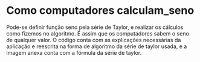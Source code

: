 # Como computadores calculam_seno
Pode-se definir função seno pela série de Taylor, e realizar os cálculos como fizemos no algoritmo. 
É assim que os computadores sabem o seno de qualquer valor. 
O código conta com as explicações necessárias da aplicação e reescrita na forma de algoritmo da 
série de taylor usada, e a imagem anexa conta com a fórmula da série de taylor. 
